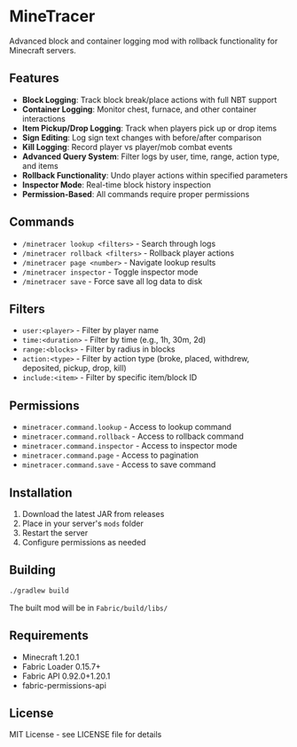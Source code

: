 # MineTracer

Advanced block and container logging mod with rollback functionality for Minecraft servers.

## Features

- **Block Logging**: Track block break/place actions with full NBT support
- **Container Logging**: Monitor chest, furnace, and other container interactions
- **Item Pickup/Drop Logging**: Track when players pick up or drop items
- **Sign Editing**: Log sign text changes with before/after comparison
- **Kill Logging**: Record player vs player/mob combat events
- **Advanced Query System**: Filter logs by user, time, range, action type, and items
- **Rollback Functionality**: Undo player actions within specified parameters
- **Inspector Mode**: Real-time block history inspection
- **Permission-Based**: All commands require proper permissions

## Commands

- `/minetracer lookup <filters>` - Search through logs
- `/minetracer rollback <filters>` - Rollback player actions
- `/minetracer page <number>` - Navigate lookup results
- `/minetracer inspector` - Toggle inspector mode
- `/minetracer save` - Force save all log data to disk

## Filters

- `user:<player>` - Filter by player name
- `time:<duration>` - Filter by time (e.g., 1h, 30m, 2d)
- `range:<blocks>` - Filter by radius in blocks
- `action:<type>` - Filter by action type (broke, placed, withdrew, deposited, pickup, drop, kill)
- `include:<item>` - Filter by specific item/block ID

## Permissions

- `minetracer.command.lookup` - Access to lookup command
- `minetracer.command.rollback` - Access to rollback command
- `minetracer.command.inspector` - Access to inspector mode
- `minetracer.command.page` - Access to pagination
- `minetracer.command.save` - Access to save command

## Installation

1. Download the latest JAR from releases
2. Place in your server's `mods` folder
3. Restart the server
4. Configure permissions as needed

## Building

```bash
./gradlew build
```

The built mod will be in `Fabric/build/libs/`

## Requirements

- Minecraft 1.20.1
- Fabric Loader 0.15.7+
- Fabric API 0.92.0+1.20.1
- fabric-permissions-api

## License

MIT License - see LICENSE file for details
